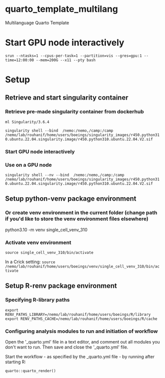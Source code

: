 # quarto_template_multilang
Multilanguage Quarto Template

# Start GPU node interactively
`srun --ntasks=1 --cpus-per-task=1 --partition=vis --gres=gpu:1 --time=12:00:00 --mem=200G --x11 --pty bash`

# Setup
## Retrieve and start singularity container
### Retrieve pre-made singularity container from dockerhub
`ml Singularity/3.6.4`

`singularity shell --bind  /nemo:/nemo,/camp:/camp /nemo/lab/rouhanif/home/users/boeings/singularity_images/r450.python310.ubuntu.22.04.singularity.image/r450.python310.ubuntu.22.04.V2.sif`


### Start GPU node interactively

### Use on a GPU node
`singularity shell --nv --bind  /nemo:/nemo,/camp:/camp /nemo/lab/rouhanif/home/users/boeings/singularity_images/r450.python310.ubuntu.22.04.singularity.image/r450.python310.ubuntu.22.04.V2.sif`


## Setup python-venv package environment
### Or create venv environment in the current folder (change path if you'd like to store the venv environment files elsewhere)
python3.10 -m venv single_cell_venv_310

### Activate venv environment
`source single_cell_venv_310/bin/activate`

In a Crick setting:
`source /nemo/lab/rouhanif/home/users/boeings/venv/single_cell_venv_310/bin/activate`

## Setup R-renv package environment
### Specifying R-library paths
`export RENV_PATHS_LIBRARY=/nemo/lab/rouhanif/home/users/boeings/R/library`
`export RENV_PATHS_CACHE=/nemo/lab/rouhanif/home/users/boeings/R/cache`

### Configuring analysis modules to run and initiation of workflow
Open the '_quarto.yml' file in a text editor, and comment out all modules you don't want to run. Then save and close the '_quarto.yml' file.

Start the workflow - as specified by the _quarto.yml file - by running after starting R:

`quarto::quarto_render()`
